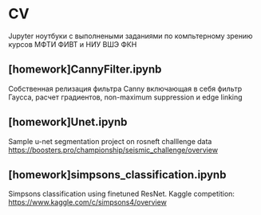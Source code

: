 # CV
Jupyter ноутбуки с выполнеными заданиями по компьтерному зрению курсов МФТИ ФИВТ и НИУ ВШЭ ФКН

## [homework]CannyFilter.ipynb 
Собственная релизация фильтра Canny включающая в себя фильтр Гаусса, расчет градиентов, non-maximum suppression и edge linking

## [homework]Unet.ipynb
Sample u-net segmentation project on rosneft challlenge data https://boosters.pro/championship/seismic_challenge/overview

## [homework]simpsons_classification.ipynb 
Simpsons classification using finetuned ResNet. Kaggle competition: https://www.kaggle.com/c/simpsons4/overview

